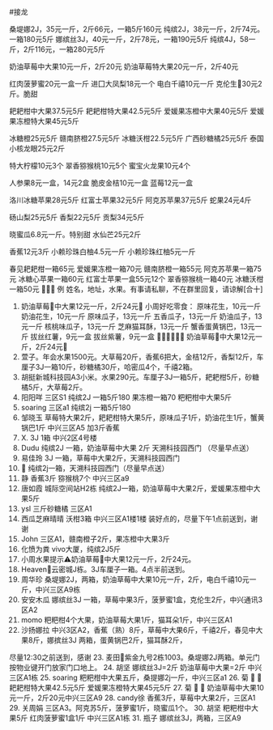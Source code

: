 #接龙

桑堤娜2J，35元一斤，2斤66元，一箱5斤160元
纯缤2J，38元一斤，2斤74元。一箱180元5斤
娜缤丝3J，40元一斤，2斤78元，一箱190元5斤
纯缤4J，58一斤，2斤116元，一箱280元5斤

奶油草莓中大果10元一斤，2斤20元
奶油草莓特大果20元一斤，2斤40元

红肉菠萝蜜20元一盒一斤
进囗大凤梨18元一个
电白千禧10元一斤
克伦生🍇30元2斤。脆甜

耙耙柑中大果37.5元5斤
耙耙柑特大果42.5元5斤
爱媛果冻橙中大果40元5斤
爱媛果冻橙特大果45元5斤

冰糖橙25元5斤
赣南脐橙27.5元5斤
冰糖沃柑22.5元5斤
广西砂糖橘25元5斤
泰国小核龙眼25元2斤

特大柠檬10元3个
翠香猕猴桃10元5个
蜜宝火龙果10元4个

人参果8元一盒，14元2盒
脆皮金桔10元一盒
蓝莓12元一盒

洛川冰糖苹果28元5斤
红富士苹果32元5斤
阿克苏苹果37元5斤
蛇果24元4斤

砀山梨25元5斤
香梨22元5斤
贡梨34元5斤

晓蜜瓜6.8元一斤。特别甜
水仙芒25元2斤

香蕉12元3斤
小赖珍珠白柚4.5元一斤
小赖珍珠红柚5元一斤

春见耙耙柑一箱65元
爱媛果冻橙一箱70元
赣南脐橙一箱55元
阿克苏苹果一箱75元
冰糖心苹果一箱60元
红富士苹果一盒55元12个
翠香猕猴桃一箱40元
冰糖沃柑一箱50元
🍊🍎🥝
例 姓名，地址，水果。有事请私聊，不在群里回复，请谅解[合十]

1. 奶油草莓🍓中大果12元一斤，2斤24元🍓
小周好吃零食：
原味花生，10元一斤
奶油花生，10元一斤
原味瓜子，13元一斤
五香瓜子，13元一斤
奶油瓜子，13元一斤
核桃味瓜子，13元一斤
芝麻猫耳酥，13元一斤
蟹香蛋黄锅巴，13元一斤
拔丝红薯，9元一盒
拔丝紫薯，9元一盒
🍉🍊🍎🍇🍌🍅
奶油草莓🍓中大果12元一斤，2斤24元🍓
2. 萱子。年会水果1500元。大草莓20斤，香蕉6把大，金桔12斤，香梨12斤，车厘子3J一箱10斤，砂糖橘30斤，哈密瓜4个，千禧2箱。
3. 胡挺新城科技园A3小米。水果290元。车厘子3J一箱5斤，耙耙柑5斤，砂糖橘5斤，大草莓2斤。
4. 阳阳咩 三区S1  纯缤2J  一箱5斤180
果冻橙一箱70  粑粑柑中大果5斤
5. soaring 三区a1 纯缤2j 一箱5斤180
6. 邹晓玉 草莓特大果2斤，耙耙柑特大果5斤，原味瓜子1斤，奶油花生1斤，蟹黄锅巴1斤   中兴三区A5 加3斤香蕉
7. X. 3J 1箱 中兴2区4号楼
8. Dudu  纯缤2J 一箱，奶油草莓中大果 2斤 天溯科技园西门 （尽量早点送）
9. 易佳玲 3J 一箱，草莓中大果2斤，天溯科技园西门
10. 🍟 纯缤2j一箱，天溯科技园西门（尽量早点送）
11. 静 香蕉3斤 猕猴桃7个 中兴三区a9
12. 唐如霞 城际空间站H2栋  纯缤2J一箱，奶油草莓中大果2斤，爱媛果冻橙中大果5斤
13. ysl  三斤砂糖橘 三区A1
14. 西瓜芝麻晴晴 沃柑3箱  中兴三区A1楼1楼  装好点的，尽量下午1点前送到，谢谢
15. John 三区A1，赣南橙子2斤，果冻橙中大果3斤
16. 化愤为粪   vivo大厦，纯缤2J5斤
17. 小周水果提示⚠️奶油草莓🍓中大果12元一斤，2斤24元。
18. Heaven🌺云密城J栋。3J车厘子一箱。4点半前送到。
19. 周华珍 桑堤娜2J，两箱，奶油草莓中大果10元一斤，2斤，电白千禧10元一斤，中兴三区A9栋
20. 安安木瓜 娜缤丝3J 一箱，草莓中果3斤，菠萝蜜1盒，克伦生2斤，中兴通讯3区A2
21. momo 粑粑柑4个大果，奶油草莓大果1斤，猫耳朵1斤，中兴三区A1
22. 沙扬娜拉 中兴3区A2，香蕉（熟）8斤，草莓中大果6斤，千禧2斤，春见中大果8斤，娜摈丝3J 两箱，蛋黄锅巴2斤，猫耳酥2斤，

尽量12:30之前送到，感谢
23. 麦田🌾紫金九号2栋1003。桑堤娜2J两箱。单元门按物业键开门放家门口地上。
24. 胡坚 娜缤丝3J=2斤    奶油草莓中大果=2斤  中兴三区A1栋
25. soaring 粑粑柑中大果五斤，桑提娜2j一斤，中兴三区a1
26. 菊 🐾 🎀
耙耙柑特大果42.5元5斤
爱媛果冻橙特大果45元5斤
27. 菊 🐾 🎀 奶油草莓中大果10元一斤，2斤20元中兴三区A9
28. candy徐 香蕉3斤，草莓中大果2斤，三区A1
29. 关周娟 三区A3。阿克苏5斤，菠萝蜜1斤，晓蜜瓜1个。
30. 胡坚 粑粑柑中大果5斤 红肉菠萝蜜1盒1斤 中兴三区A1栋
31. 瓶子 娜缤丝3J，两箱，三区A9
